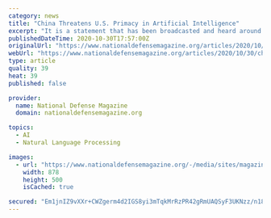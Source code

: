 ```yaml
---
category: news
title: "China Threatens U.S. Primacy in Artificial Intelligence"
excerpt: "It is a statement that has been broadcasted and heard around the world: China intends to be the global leader of artificial intelligence by 2030. The country is putting its money where its mouth is, officials and analysts say, and making investments in AI ..."
publishedDateTime: 2020-10-30T17:57:00Z
originalUrl: "https://www.nationaldefensemagazine.org/articles/2020/10/30/china-threatens-us-primacy-in-artificial-intelligence"
webUrl: "https://www.nationaldefensemagazine.org/articles/2020/10/30/china-threatens-us-primacy-in-artificial-intelligence"
type: article
quality: 39
heat: 39
published: false

provider:
  name: National Defense Magazine
  domain: nationaldefensemagazine.org

topics:
  - AI
  - Natural Language Processing

images:
  - url: "https://www.nationaldefensemagazine.org/-/media/sites/magazine/2020/10/istock-610977444.ashx?h=500&w=878&la=en&hash=085622BCA968CE201D88F33640B567F8BBC17AF4"
    width: 878
    height: 500
    isCached: true

secured: "Em1jnIZ9vXXr+CWZgerm4d2IGS8yi3mTqkMrRzPR42gRmUAQSyF3UKNzz/n18maZ/wO0uzoiT1w5OpbnTrBPAiQJldFi1j6gGbLLy+PNhuUzlBcF/DfD/wHq7SW4jnuFY7NTHMr35BNgnt0svzNnjqwfhWwxB8gTthNa7HR4TtuTc4aZxxL3Iged5jq1PFHbbIuAjEhrZdyYp2FPjWF0dNS6X+Fbprl99LnI3p6ciPYSxtVARJlIsFD6pJzP5wHUQlEkNiNRAoYVtsq0VioPLNS1NqhQGUU65vfZ99xe3YQFLig10wBcGfBBySdnMv6kGMvwNXP4PEDlCpP9L9hw6TrKGNraYK3YFYVREu8e19Y=;MxrnzELRiJJDg9qmFLaVlA=="
---
```


